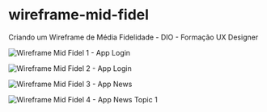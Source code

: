 # wireframe-mid-fidel
Criando um Wireframe de Média Fidelidade - DIO - Formação UX Designer

![Wireframe Mid Fidel 1 - App Login](https://github.com/glauciocoutinho/wireframe-mid-fidel/assets/18041047/fca06473-31cd-42f0-b1e3-f69511f9ad0c)

![Wireframe Mid Fidel 2 - App Login](https://github.com/glauciocoutinho/wireframe-mid-fidel/assets/18041047/1fc5d311-6f30-440e-8eeb-aedaaeee58a9)

![Wireframe Mid Fidel 3 - App News](https://github.com/glauciocoutinho/wireframe-mid-fidel/assets/18041047/241bd7c4-78c8-4044-bd26-3a8c7a171c21)

![Wireframe Mid Fidel 4 - App News Topic 1](https://github.com/glauciocoutinho/wireframe-mid-fidel/assets/18041047/9f55e18b-e7b3-475f-984a-8da7feda3567)


